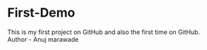 # First-Demo
This is my first project on GitHub and also the first time on GitHub. 
<br>
Author - Anuj marawade
